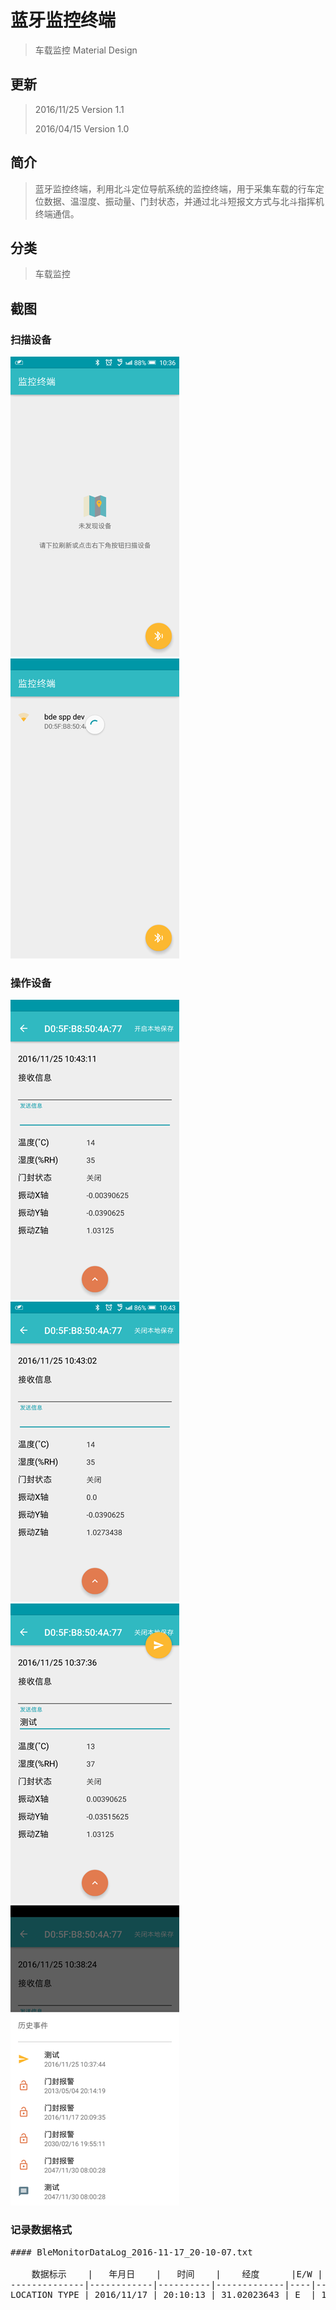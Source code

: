 # 蓝牙监控终端
> 车载监控 Material Design

## 更新
> 2016/11/25  Version 1.1
>
> 2016/04/15  Version 1.0

## 简介
> 蓝牙监控终端，利用北斗定位导航系统的监控终端，用于采集车载的行车定位数据、温湿度、振动量、门封状态，并通过北斗短报文方式与北斗指挥机终端通信。

## 分类
> 车载监控

## 截图

### 扫描设备
![main](./art/main.png)
![scan_device](./art/scan_device.png)

### 操作设备
![device_record_open](./art/device_record_open.png)
![device_record_close](./art/device_record_close.png)
![device_send_msg](./art/device_send_msg.png)
![device_query_detail](./art/device_query_detail.png)

### 记录数据格式
<pre>
#### BleMonitorDataLog_2016-11-17_20-10-07.txt

    数据标示    |   年月日    |   时间    |    经度      |E/W |    纬度      |N/S | 温度  |  湿度  | 门封状态| 振动量X轴   |  振动量Y轴  |  振动量Z轴
--------------|------------|----------|-------------|----|-------------|----|-------|-------|-------|------------|-----------|-----------
LOCATION_TYPE | 2016/11/17 | 20:10:13 | 31.02023643 | E  | 121.2686358 | N  |  23   |  73   |  1    | -0.0390625 | -0.015625 | 0.95703125
</pre>

